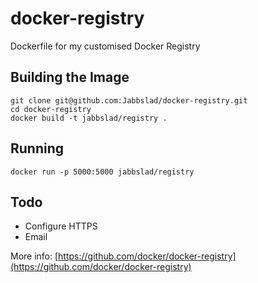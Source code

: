 docker-registry
===============

Dockerfile for my customised Docker Registry

Building the Image
------------------

    git clone git@github.com:Jabbslad/docker-registry.git
    cd docker-registry
    docker build -t jabbslad/registry .
    
Running
-------

    docker run -p 5000:5000 jabbslad/registry
    
Todo
----

* Configure HTTPS
* Email
    
More info: [https://github.com/docker/docker-registry](https://github.com/docker/docker-registry)
